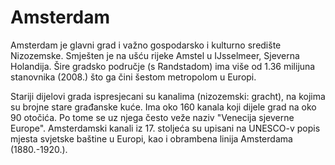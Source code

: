 # Amsterdam

Amsterdam je glavni grad i važno gospodarsko i kulturno središte Nizozemske. Smješten je na ušću rijeke Amstel u IJsselmeer, Sjeverna Holandija. Šire gradsko područje (s Randstadom) ima više od 1.36 milijuna stanovnika (2008.) što ga čini šestom metropolom u Europi.

Stariji dijelovi grada ispresjecani su kanalima (nizozemski: gracht), na kojima su brojne stare građanske kuće. Ima oko 160 kanala koji dijele grad na oko 90 otočića. Po tome se uz njega često veže naziv "Venecija sjeverne Europe". Amsterdamski kanali iz 17. stoljeća su upisani na UNESCO-v popis mjesta svjetske baštine u Europi, kao i obrambena linija Amsterdama (1880.-1920.).

<!--- cspell:locale hr,en -->
